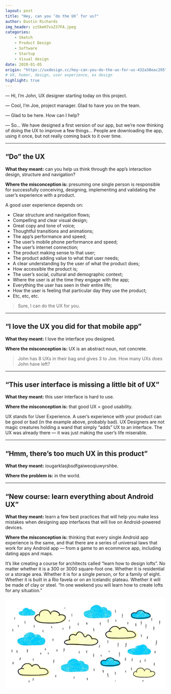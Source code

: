 ```yaml
---
layout: post
title: "Hey, can you ‘do the UX’ for us?"
author: Dustin Richards
img_header: zzSkeH7vxZ37FA.jpeg
categories:
    - Sketch
    - Product Design
    - Software
    - Startup
    - Visual design
date: 2020-01-05
origin: "https://uxdesign.cc/hey-can-you-do-the-ux-for-us-432a38eac295"
# UX, humor, design, user experience, ex design
highlight: true
---
```

— Hi, I’m John, UX designer starting today on this project.

— Cool, I’m Joe, project manager. Glad to have you on the team.

— Glad to be here. How can I help?

— So… We have designed a first version of our app, but we’re now thinking of doing the UX to improve a few things… People are downloading the app, using it once, but not really coming back to it over time.

* * *

## “Do” the UX

**What they meant:** can you help us think through the app’s interaction design, structure and navigation?

**Where the misconception is:** presuming one single person is responsible for successfully conceiving, designing, implementing and validating the user’s experience with a product.

A good user experience depends on:

- Clear structure and navigation flows;
- Compelling and clear visual design;
- Great copy and tone of voice;
- Thoughtful transitions and animations;
- The app’s performance and speed;
- The user’s mobile phone performance and speed;
- The user’s internet connection;
- The product making sense to that user;
- The product adding value to what that user needs;
- A clear understanding by the user of what the product does;
- How accessible the product is;
- The user’s social, cultural and demographic context;
- Where the user is at the time they engage with the app;
- Everything the user has seen in their entire life;
- How the user is feeling that particular day they use the product;
- Etc, etc, etc.

> Sure, I can do the UX for you.

* * *

## “I love the UX you did for that mobile app”

**What they meant:** I love the interface you designed.

**Where the misconception is:** UX is an abstract noun, not concrete.

> John has 8 UXs in their bag and gives 3 to Joe. How many UXs does John have left?

* * *

## “This user interface is missing a little bit of UX”

**What they meant:** this user interface is hard to use.

**Where the misconception is:** that good UX = good usability.

UX stands for User Experience. A user’s experience with your product can be good or bad (in the example above, probably bad). UX Designers are not magic creatures holding a wand that simply “adds” UX to an interface. The UX was already there — it was just making the user’s life miserable.

* * *

## “Hmm, there’s too much UX in this product”

**What they meant:** iougarklasjbsdfgaiweoqiuwyrshbe.

**Where the problem is:** in the world.

* * *

## “New course: learn everything about Android UX”

**What they meant:** learn a few best practices that will help you make less mistakes when designing app interfaces that will live on Android-powered devices.

**Where the misconception is:** thinking that every single Android app experience is the same, and that there are a series of universal laws that work for any Android app — from a game to an ecommerce app, including dating apps and maps.

It’s like creating a course for architects called “learn how to design lofts”. No matter whether it is a 300 or 3000 square-foot one. Whether it is residential or a storage area. Whether it is for a single person, or for a family of eight. Whether it is built in a Rio favela or on an Icelandic plateau. Whether it will be made of clay or steel. “In one weekend you will learn how to create lofts for any situation.”

![Graphic](assets/img/dustinrichards/52ZY99TonbbrtmbYygQ.jpeg)